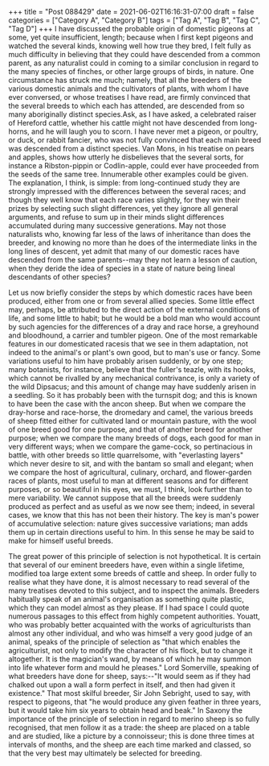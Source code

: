 +++
title = "Post 088429"
date = 2021-06-02T16:16:31-07:00
draft = false
categories = ["Category A", "Category B"]
tags = ["Tag A", "Tag B", "Tag C", "Tag D"]
+++
I have discussed the probable origin of domestic pigeons at some, yet quite insufficient, length; because when I first kept pigeons and watched the several kinds, knowing well how true they bred, I felt fully as much difficulty in believing that they could have descended from a common parent, as any naturalist could in coming to a similar conclusion in regard to the many species of finches, or other large groups of birds, in nature. One circumstance has struck me much; namely, that all the breeders of the various domestic animals and the cultivators of plants, with whom I have ever conversed, or whose treatises I have read, are firmly convinced that the several breeds to which each has attended, are descended from so many aboriginally distinct species.Ask, as I have asked, a celebrated raiser of Hereford cattle, whether his cattle might not have descended from long-horns, and he will laugh you to scorn. I have never met a pigeon, or poultry, or duck, or rabbit fancier, who was not fully convinced that each main breed was descended from a distinct species. Van Mons, in his treatise on pears and apples, shows how utterly he disbelieves that the several sorts, for instance a Ribston-pippin or Codlin-apple, could ever have proceeded from the seeds of the same tree. Innumerable other examples could be given. The explanation, I think, is simple: from long-continued study they are strongly impressed with the differences between the several races; and though they well know that each race varies slightly, for they win their prizes by selecting such slight differences, yet they ignore all general arguments, and refuse to sum up in their minds slight differences accumulated during many successive generations. May not those naturalists who, knowing far less of the laws of inheritance than does the breeder, and knowing no more than he does of the intermediate links in the long lines of descent, yet admit that many of our domestic races have descended from the same parents--may they not learn a lesson of caution, when they deride the idea of species in a state of nature being lineal descendants of other species?

Let us now briefly consider the steps by which domestic races have been produced, either from one or from several allied species. Some little effect may, perhaps, be attributed to the direct action of the external conditions of life, and some little to habit; but he would be a bold man who would account by such agencies for the differences of a dray and race horse, a greyhound and bloodhound, a carrier and tumbler pigeon. One of the most remarkable features in our domesticated racesis that we see in them adaptation, not indeed to the animal's or plant's own good, but to man's use or fancy. Some variations useful to him have probably arisen suddenly, or by one step; many botanists, for instance, believe that the fuller's teazle, with its hooks, which cannot be rivalled by any mechanical contrivance, is only a variety of the wild Dipsacus; and this amount of change may have suddenly arisen in a seedling. So it has probably been with the turnspit dog; and this is known to have been the case with the ancon sheep. But when we compare the dray-horse and race-horse, the dromedary and camel, the various breeds of sheep fitted either for cultivated land or mountain pasture, with the wool of one breed good for one purpose, and that of another breed for another purpose; when we compare the many breeds of dogs, each good for man in very different ways; when we compare the game-cock, so pertinacious in battle, with other breeds so little quarrelsome, with "everlasting layers" which never desire to sit, and with the bantam so small and elegant; when we compare the host of agricultural, culinary, orchard, and flower-garden races of plants, most useful to man at different seasons and for different purposes, or so beautiful in his eyes, we must, I think, look further than to mere variability. We cannot suppose that all the breeds were suddenly produced as perfect and as useful as we now see them; indeed, in several cases, we know that this has not been their history. The key is man's power of accumulative selection: nature gives successive variations; man adds them up in certain directions useful to him. In this sense he may be said to make for himself useful breeds.

The great power of this principle of selection is not hypothetical. It is certain that several of our eminent breeders have, even within a single lifetime, modified toa large extent some breeds of cattle and sheep. In order fully to realise what they have done, it is almost necessary to read several of the many treatises devoted to this subject, and to inspect the animals. Breeders habitually speak of an animal's organisation as something quite plastic, which they can model almost as they please. If I had space I could quote numerous passages to this effect from highly competent authorities. Youatt, who was probably better acquainted with the works of agriculturists than almost any other individual, and who was himself a very good judge of an animal, speaks of the principle of selection as "that which enables the agriculturist, not only to modify the character of his flock, but to change it altogether. It is the magician's wand, by means of which he may summon into life whatever form and mould he pleases." Lord Somerville, speaking of what breeders have done for sheep, says:--"It would seem as if they had chalked out upon a wall a form perfect in itself, and then had given it existence." That most skilful breeder, Sir John Sebright, used to say, with respect to pigeons, that "he would produce any given feather in three years, but it would take him six years to obtain head and beak." In Saxony the importance of the principle of selection in regard to merino sheep is so fully recognised, that men follow it as a trade: the sheep are placed on a table and are studied, like a picture by a connoisseur; this is done three times at intervals of months, and the sheep are each time marked and classed, so that the very best may ultimately be selected for breeding.
